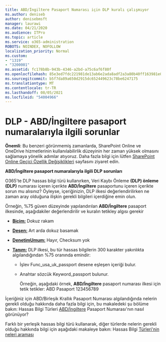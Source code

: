 ```yaml
---
title: ABD/İngiltere Pasaport Numarası için DLP kuralı çalışmıyor
ms.author: deniseb
author: denisebmsft
manager: laurawi
ms.date: 04/21/2020
ms.audience: ITPro
ms.topic: article
ms.service: o365-administration
ROBOTS: NOINDEX, NOFOLLOW
localization_priority: Normal
ms.custom:
- "1319"
- "3200001"
ms.assetid: fc178b8b-943b-4346-a2bd-a75c6af6f80f
ms.openlocfilehash: 85e3ed7fdc221981de13ab6e2ada8adf2a3a80b40ff163981e047cc4a02a1514
ms.sourcegitcommit: b5f7da89a650d2915dc652449623c78be6247175
ms.translationtype: MT
ms.contentlocale: tr-TR
ms.lasthandoff: 08/05/2021
ms.locfileid: "54004966"
---
```

# <a name="problems-with-dlp---usuk-passport-numbers"></a>DLP - ABD/İngiltere pasaport numaralarıyla ilgili sorunlar

**Önemli**: Bu benzeri görünmemiş zamanlarda, SharePoint Online ve OneDrive hizmetlerinin kullanılabilirlik düzeyinin her zaman yüksek olmasını sağlamaya yönelik adımlar atıyoruz. Daha fazla bilgi için lütfen [SharePoint Online Geçici Özellik Değişiklikleri](https://aka.ms/ODSPAdjustments) sayfasını ziyaret edin.

**ABD/İngiltere pasaport numaralarıyla ilgili DLP sorunları**

O365'te DLP hassas bilgi türü kullanırken, Veri Kaybı Önleme **(DLP) önleme (DLP)** numarası içeren içerikte **ABD/İngiltere** pasaportunu içeren içerikte sorun mu alısınız? Öyleyse, içeriğinizin, DLP ilkesi değerlendirilirken ne zaman aray olduğuna ilişkin gerekli bilgileri içerdiğine emin olun.
  
Örneğin, %75 güven düzeyinde yapılandırılan **ABD/İngiltere** pasaport ilkesinde, aşağıdakiler değerlendirilir ve kuralın tetikley algısı gerekir
  
- **[Biçim:](https://docs.microsoft.com/microsoft-365/compliance/sensitive-information-type-entity-definitions#format-77)** Dokuz rakam

- **[Desen:](https://docs.microsoft.com/microsoft-365/compliance/sensitive-information-type-entity-definitions#pattern-77)** Art arda dokuz basamak

- **[DenetimUmum:](https://docs.microsoft.com/microsoft-365/compliance/sensitive-information-type-entity-definitions#checksum-76)** Hayır, Checksum yok

- **[Tanım:](https://docs.microsoft.com/microsoft-365/compliance/sensitive-information-type-entity-definitions#definition-77)** DLP ilkesi, bu tür hassas bilgilerin 300 karakter yakınlıkta algılandığından %75 oranında emindir:

  - İşlev Func_usa_uk_passport desene eşleşen içeriği bulur.

  - Anahtar sözcük Keyword_passport bulunur.

    Örneğin, aşağıdaki örnek, **ABD/İngiltere** pasaport numarası ilkesi için tetik tetikler: ABD Pasaport 123456789

İçeriğiniz için ABD/Birleşik Krallık Pasaport Numarası algılandığında nelerin gerekli olduğu hakkında daha fazla bilgi için, bu makaledeki şu bölüme bakın: Hassas Bilgi Türleri [ABD/İngiltere](https://docs.microsoft.com/microsoft-365/compliance/sensitive-information-type-entity-definitions#us--uk-passport-number) Pasaport Numarası'nın nasıl görünüyor?
  
Farklı bir yerleşik hassas bilgi türü kullanarak, diğer türlerde nelerin gerekli olduğu hakkında bilgi için aşağıdaki makaleye bakın: Hassas Bilgi [Türleri'nin neleri araması](https://docs.microsoft.com/microsoft-365/compliance/sensitive-information-type-entity-definitions)
  